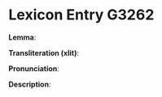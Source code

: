 # Lexicon Entry G3262

**Lemma**: 

**Transliteration (xlit)**: 

**Pronunciation**: 

**Description**:

